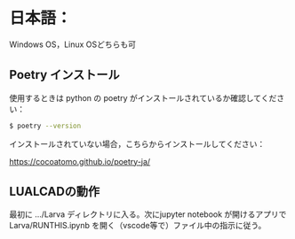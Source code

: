 # 日本語：
Windows OS，Linux OSどちらも可

## Poetry インストール
使用するときは python の poetry がインストールされているか確認してください：

```bash
$ poetry --version
```

インストールされていない場合，こちらからインストールしてください：

https://cocoatomo.github.io/poetry-ja/


## LUALCADの動作
最初に .../Larva ディレクトリに入る。次にjupyter notebook が開けるアプリで Larva/RUNTHIS.ipynb を開く（vscode等で）ファイル中の指示に従う。